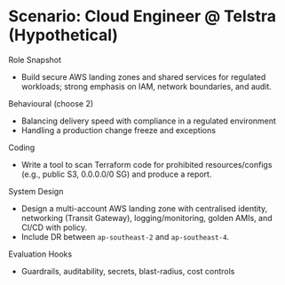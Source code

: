 # Scenario: Cloud Engineer @ Telstra (Hypothetical)

Role Snapshot

- Build secure AWS landing zones and shared services for regulated workloads; strong emphasis on IAM, network boundaries, and audit.

Behavioural (choose 2)

- Balancing delivery speed with compliance in a regulated environment
- Handling a production change freeze and exceptions

Coding

- Write a tool to scan Terraform code for prohibited resources/configs (e.g., public S3, 0.0.0.0/0 SG) and produce a report.

System Design

- Design a multi-account AWS landing zone with centralised identity, networking (Transit Gateway), logging/monitoring, golden AMIs, and CI/CD with policy.
- Include DR between `ap-southeast-2` and `ap-southeast-4`.

Evaluation Hooks

- Guardrails, auditability, secrets, blast-radius, cost controls
